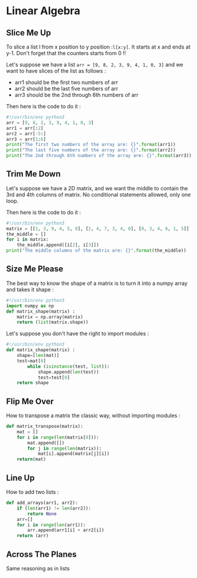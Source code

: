 # Linear Algebra
## Slice Me Up 
To slice a list l from x position to y position :```l[x:y]```. It starts at x and ends at y-1. Don't forget that the counters starts from 0 !!

Let's suppose we have a list ```arr = [9, 8, 2, 3, 9, 4, 1, 0, 3]``` and we want to have slices of the list as follows : 

* arr1 should be the first two numbers of arr
* arr2 should be the last five numbers of arr
* arr3 should be the 2nd through 6th numbers of arr

Then here is the code to do it : 

```python
#!/usr/bin/env python3
arr = [9, 8, 2, 3, 9, 4, 1, 0, 3]
arr1 = arr[:2]
arr2 = arr[-5:]
arr3 = arr[1:6]
print("The first two numbers of the array are: {}".format(arr1))
print("The last five numbers of the array are: {}".format(arr2))
print("The 2nd through 6th numbers of the array are: {}".format(arr3))
```

## Trim Me Down

Let's suppose we have a 2D matrix, and we want the middle to contain the 3rd and 4th columns of matrix. No conditional statements allowed, only one loop. 

Then here is the code to do it : 

```python
#!/usr/bin/env python3
matrix = [[1, 3, 9, 4, 5, 8], [2, 4, 7, 3, 4, 0], [0, 3, 4, 6, 1, 5]]
the_middle = []
for i in matrix: 
	the_middle.append([i[2], i[3]])
print("The middle columns of the matrix are: {}".format(the_middle))
```

## Size Me Please

The best way to know the shape of a matrix is to turn it into a numpy array and takes it shape : 

```python
#!/usr/bin/env python3
import numpy as np
def matrix_shape(matrix) : 
	matrix = np.array(matrix)
	return (list(matrix.shape))
```

Let's suppose you don't have the right to import modules :

```python
#!/usr/bin/env python3
def matrix_shape(matrix) :
    shape=[len(mat)]
    test=mat[0]
        while (isinstance(test, list)): 
            shape.append(len(test))
            test=test[0]
    return shape
```

## Flip Me Over

How to transpose a matrix the classic way, without importing modules : 

```python
def matrix_transpose(matrix):
    mat = []
    for i in range(len(matrix[0])):
        mat.append([])
        for j in range(len(matrix)):
            mat[i].append(matrix[j][i])
    return(mat)
```

## Line Up

How to add two lists :

```python
def add_arrays(arr1, arr2):
    if (len(arr1) != len(arr2)):
        return None
    arr=[]
    for i in range(len(arr1)):
        arr.append(arr1[i] + arr2[i])
    return (arr)
```

## Across The Planes

Same reasoning as in lists


